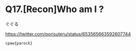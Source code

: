 # Q17.[Recon]Who am I ?

ぐぐる

https://twitter.com/porisuteru/status/653565663592607744

```
cpaw{parock}
```
